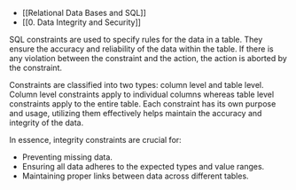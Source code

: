 - [[Relational Data Bases and SQL]]
- [[0. Data Integrity and Security]]

SQL constraints are used to specify rules for the data in a table. They ensure the accuracy and reliability of the data within the table. If there is any violation between the constraint and the action, the action is aborted by the constraint.

Constraints are classified into two types: column level and table level. Column level constraints apply to individual columns whereas table level constraints apply to the entire table. Each constraint has its own purpose and usage, utilizing them effectively helps maintain the accuracy and integrity of the data.

In essence, integrity constraints are crucial for:

- Preventing missing data.
- Ensuring all data adheres to the expected types and value ranges.
- Maintaining proper links between data across different tables.

